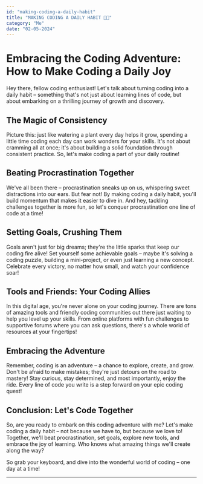 ```yaml
---
id: "making-coding-a-daily-habit"
title: "MAKING CODING A DAILY HABIT 👩‍💻"
category: "Me"
date: "02-05-2024"
---
```


# Embracing the Coding Adventure: How to Make Coding a Daily Joy

Hey there, fellow coding enthusiast! Let's talk about turning coding into a daily habit – something that's not just about learning lines of code, but about embarking on a thrilling journey of growth and discovery.

## The Magic of Consistency

Picture this: just like watering a plant every day helps it grow, spending a little time coding each day can work wonders for your skills. It's not about cramming all at once; it's about building a solid foundation through consistent practice. So, let's make coding a part of your daily routine!

## Beating Procrastination Together

We've all been there – procrastination sneaks up on us, whispering sweet distractions into our ears. But fear not! By making coding a daily habit, you'll build momentum that makes it easier to dive in. And hey, tackling challenges together is more fun, so let's conquer procrastination one line of code at a time!

## Setting Goals, Crushing Them

Goals aren't just for big dreams; they're the little sparks that keep our coding fire alive! Set yourself some achievable goals – maybe it's solving a coding puzzle, building a mini-project, or even just learning a new concept. Celebrate every victory, no matter how small, and watch your confidence soar!

## Tools and Friends: Your Coding Allies

In this digital age, you're never alone on your coding journey. There are tons of amazing tools and friendly coding communities out there just waiting to help you level up your skills. From online platforms with fun challenges to supportive forums where you can ask questions, there's a whole world of resources at your fingertips!

## Embracing the Adventure

Remember, coding is an adventure – a chance to explore, create, and grow. Don't be afraid to make mistakes; they're just detours on the road to mastery! Stay curious, stay determined, and most importantly, enjoy the ride. Every line of code you write is a step forward on your epic coding quest!

## Conclusion: Let's Code Together

So, are you ready to embark on this coding adventure with me? Let's make coding a daily habit – not because we have to, but because we love to! Together, we'll beat procrastination, set goals, explore new tools, and embrace the joy of learning. Who knows what amazing things we'll create along the way?

So grab your keyboard, and dive into the wonderful world of coding – one day at a time!

---
